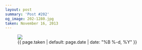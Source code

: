 ```yaml
---
layout: post
summary: 'Post #202'
og_image: 202-1280.jpg
taken: November 16, 2013
---
```


<figure class="post">
 <img sizes="(min-width: 700px) 50vw, calc(100vw - 2rem)" src="{{ site.assets_url }}/202-640.jpg" srcset="{{ site.assets_url }}/202-1280.jpg 1280w, {{ site.assets_url }}/202-960.jpg 960w, {{ site.assets_url }}/202-640.jpg 640w, {{ site.assets_url }}/202-320.jpg 320w"/>
 <figcaption>
  <time>
   {{ page.taken | default: page.date | date: "%B %-d, %Y" }}
  </time>
 </figcaption>
</figure>
